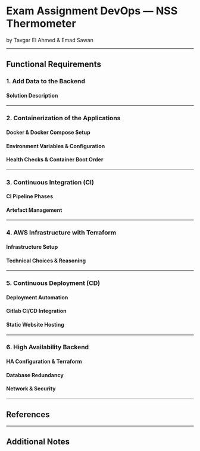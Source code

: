 # Exam Assignment DevOps — NSS Thermometer
by Tavgar El Ahmed & Emad Sawan

---

## Functional Requirements

### 1. Add Data to the Backend

#### Solution Description

---

### 2. Containerization of the Applications

#### Docker & Docker Compose Setup

#### Environment Variables & Configuration

#### Health Checks & Container Boot Order

---

### 3. Continuous Integration (CI)

#### CI Pipeline Phases

#### Artefact Management

---

### 4. AWS Infrastructure with Terraform

#### Infrastructure Setup

#### Technical Choices & Reasoning

---

### 5. Continuous Deployment (CD)

#### Deployment Automation

#### Gitlab CI/CD Integration

#### Static Website Hosting

---

### 6. High Availability Backend

#### HA Configuration & Terraform

#### Database Redundancy

#### Network & Security

---

## References


---

## Additional Notes

